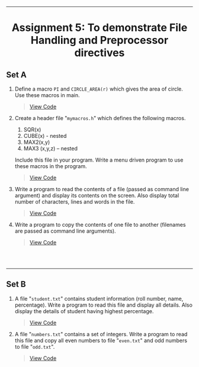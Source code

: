 ***
<h1 align = "center">Assignment 5: To demonstrate File Handling and Preprocessor directives</h1>

<h2 align = "left">Set A</h2>

1. Define a macro `PI` and `CIRCLE_AREA(r)` which gives the area of circle. Use these macros in main.
    > [View Code](Set-A/Q1.c)
2. Create a header file "`mymacros.h`" which defines the following macros.
    1. SQR(x)
    2. CUBE(x) - nested
    3. MAX2(x,y)
    4. MAX3 (x,y,z) – nested
    <p>Include this file in your program. Write a menu driven program to use these macros in the program.
    
    > [View Code](Set-A/Q2.c)
3. Write a program to read the contents of a file (passed as command line argument) and display its contents on the screen. Also display total number of characters, lines and words in the file.
    > [View Code](Set-A/Q3.c)
4. Write a program to copy the contents of one file to another (filenames are passed as command line arguments).
    > [View Code](Set-A/Q4.c)

<br><br>

***
<h2 align = "left">Set B</h2>

1. A file "`student.txt`" contains student information (roll number, name, percentage). Write a
program to read this file and display all details. Also display the details of student having
highest percentage.
    > [View Code](Set-B/Q1.c)
2. A file "`numbers.txt`" contains a set of integers. Write a program to read this file and copy
all even numbers to file "`even.txt`" and odd numbers to file "`odd.txt`".
    > [View Code](Set-B/Q2.c)
